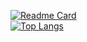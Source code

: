 [![Readme Card](https://github-readme-stats-one-bice.vercel.app/api?username=mythsman&bg_color=30,e96443,904e95&title_color=fff&text_color=fff&show_icons=true&include_all_commits=true&count_private=true&role=OWNER,ORGANIZATION_MEMBER,COLLABORATOR)](https://github.com/anuraghazra/github-readme-stats)  
[![Top Langs](https://github-readme-stats-one-bice.vercel.app/api/top-langs/?username=mythsman&layout=compact&role=OWNER,ORGANIZATION_MEMBER,COLLABORATOR)](https://github.com/anuraghazra/github-readme-stats)
